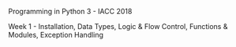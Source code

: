 Programming in Python 3 - IACC 2018

Week 1 - Installation, Data Types, Logic & Flow Control, Functions & Modules, Exception Handling
